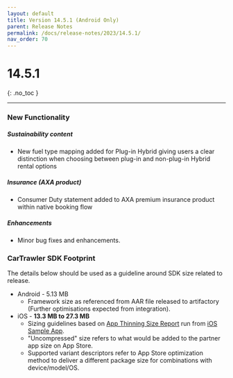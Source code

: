 ```yaml
---
layout: default
title: Version 14.5.1 (Android Only)
parent: Release Notes
permalink: /docs/release-notes/2023/14.5.1/
nav_order: 70
---
```


# 14.5.1

{: .no_toc }

---

### New Functionality

##### Sustainability content
* New fuel type mapping added for Plug-in Hybrid giving users a clear distinction when choosing between plug-in and non-plug-in Hybrid rental options

##### Insurance (AXA product)
* Consumer Duty statement added to AXA premium insurance product within native booking flow

##### Enhancements
* Minor bug fixes and enhancements.

### CarTrawler SDK Footprint
The details below should be used as a guideline around SDK size related to release.
* Android - 5.13 MB
  * Framework size as referenced from AAR file released to artifactory (Further optimisations expected from integration).
* iOS - **13.3 MB to 27.3 MB**
  * Sizing guidelines based on <a href="https://github.com/cartrawler/cartrawler.github.io/blob/master/ios-report.txt" target="_blank">App Thinning Size Report</a> run from <a href="https://github.com/cartrawler/cartrawler-ios-integration" target="_blank">iOS Sample App</a>.
  * "Uncompressed" size refers to what would be added to the partner app size on App Store.
  * Supported variant descriptors refer to App Store optimization method to deliver a different package size for combinations with device/model/OS.
